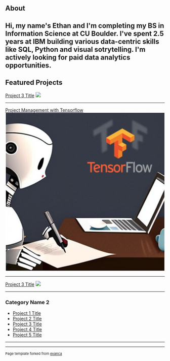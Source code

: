 ## About
Hi, my name's Ethan and I'm completing my BS in Information Science at CU Boulder. I've spent 2.5 years at IBM building various data-centric skills like SQL, Python and visual sotrytelling. I'm actively looking for paid data analytics opportunities.
---

## Featured Projects

[Project 3 Title](http://example.com/)
<img src="images/dummy_thumbnail.jpg?raw=true"/>

---
[Project Management with Tensorflow](/projects/Company%20name%20generator.md)
<img src="images/cng_thumbnail.png?raw=true"/>

---
[Project 3 Title](http://example.com/)
<img src="images/dummy_thumbnail.jpg?raw=true"/>

---

### Category Name 2

- [Project 1 Title](http://example.com/)
- [Project 2 Title](http://example.com/)
- [Project 3 Title](http://example.com/)
- [Project 4 Title](http://example.com/)
- [Project 5 Title](http://example.com/)

---




---
<p style="font-size:11px">Page template forked from <a href="https://github.com/evanca/quick-portfolio">evanca</a></p>
<!-- Remove above link if you don't want to attibute -->
